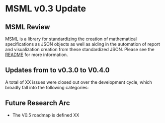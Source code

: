 # MSML v0.3 Update

## MSML Review

MSML is a library for standardizing the creation of mathematical specifications as JSON objects as well as aiding in the automation of report and visualization creation from these standardized JSON. Please see the [README](../README.md) for more information.

## Updates from to v0.3.0 to V0.4.0

A total of XX issues were closed out over the development cycle, which broadly fall into the following categories:


## Future Research Arc

- The V0.5 roadmap is defined XX